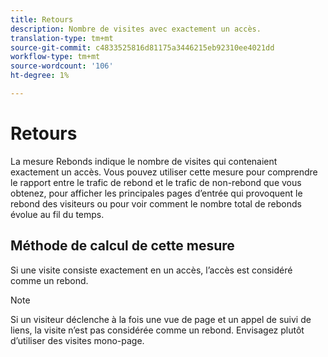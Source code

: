 ```yaml
---
title: Retours
description: Nombre de visites avec exactement un accès.
translation-type: tm+mt
source-git-commit: c4833525816d81175a3446215eb92310ee4021dd
workflow-type: tm+mt
source-wordcount: '106'
ht-degree: 1%

---
```



# Retours

La mesure Rebonds indique le nombre de visites qui contenaient exactement un accès. Vous pouvez utiliser cette mesure pour comprendre le rapport entre le trafic de rebond et le trafic de non-rebond que vous obtenez, pour afficher les principales pages d’entrée qui provoquent le rebond des visiteurs ou pour voir comment le nombre total de rebonds évolue au fil du temps.

## Méthode de calcul de cette mesure

Si une visite consiste exactement en un accès, l’accès est considéré comme un rebond.

>[!NOTE]
>
>Si un visiteur déclenche à la fois une vue de page et un appel de suivi de liens, la visite n’est pas considérée comme un rebond. Envisagez plutôt d’utiliser des visites [](single-page-visits.md) mono-page.
